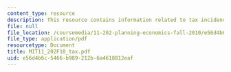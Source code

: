 ```yaml
---
content_type: resource
description: This resource contains information related to tax incidence problem.
file: null
file_location: /coursemedia/11-202-planning-economics-fall-2010/e56d4b6c5466b989212b6a4618812eaf_MIT11_202F10_tax.pdf
file_type: application/pdf
resourcetype: Document
title: MIT11_202F10_tax.pdf
uid: e56d4b6c-5466-b989-212b-6a4618812eaf
---
```

